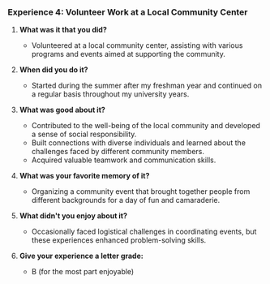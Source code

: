 ### Experience 4: Volunteer Work at a Local Community Center

1. **What was it that you did?**
   - Volunteered at a local community center, assisting with various programs and events aimed at supporting the community.

2. **When did you do it?**
   - Started during the summer after my freshman year and continued on a regular basis throughout my university years.

3. **What was good about it?**
   - Contributed to the well-being of the local community and developed a sense of social responsibility.
   - Built connections with diverse individuals and learned about the challenges faced by different community members.
   - Acquired valuable teamwork and communication skills.

4. **What was your favorite memory of it?**
   - Organizing a community event that brought together people from different backgrounds for a day of fun and camaraderie.

5. **What didn't you enjoy about it?**
   - Occasionally faced logistical challenges in coordinating events, but these experiences enhanced problem-solving skills.

6. **Give your experience a letter grade:**
   - B (for the most part enjoyable)
